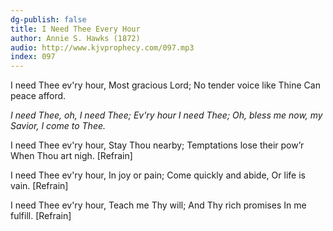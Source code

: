 ```yaml
---
dg-publish: false
title: I Need Thee Every Hour
author: Annie S. Hawks (1872)
audio: http://www.kjvprophecy.com/097.mp3
index: 097
---
```


I need Thee ev'ry hour,
Most gracious Lord;
No tender voice like Thine
Can peace afford.

*I need Thee, oh, I need Thee;
Ev'ry hour I need Thee;
Oh, bless me now, my Savior,
I come to Thee.*

I need Thee ev'ry hour,
Stay Thou nearby;
Temptations lose their pow’r
When Thou art nigh. [Refrain]

I need Thee ev'ry hour,
In joy or pain;
Come quickly and abide,
Or life is vain. [Refrain]

I need Thee ev'ry hour,
Teach me Thy will;
And Thy rich promises
In me fulfill. [Refrain]